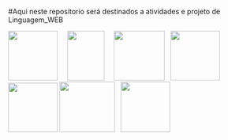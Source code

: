 #Aqui neste repositorio será destinados a atividades e projeto de Linguagem_WEB
<div><img src="https://upload.wikimedia.org/wikipedia/commons/thumb/6/61/HTML5_logo_and_wordmark.svg/2048px-HTML5_logo_and_wordmark.svg.png" height="100" width="100">    
     <img src="https://upload.wikimedia.org/wikipedia/commons/thumb/d/d5/CSS3_logo_and_wordmark.svg/1452px-CSS3_logo_and_wordmark.svg.png" height="100" width="75">    
     <img src="https://i0.wp.com/pt.mundobabushka.com/wp-content/uploads/sites/5/2016/03/js-logo.png?fit=500%2C500&ssl=1" height="100" width="103">  
     <img src="https://cdn.icon-icons.com/icons2/2107/PNG/512/file_type_vscode_icon_130084.png" height="100" width="100">  
     <img src="https://play-lh.googleusercontent.com/I1foi2Irrv7tW9ee9kgP0wfnMzaVb6y17muvpKsFcUrKYsDlmCyWuTRh5m93KJZ24dY" height="100" width="100">
     <img src="https://i.pinimg.com/736x/04/a5/16/04a51688942090f8e4d444bd32688387--linux-jessie.jpg" height="102" width="112">  
     <img src="https://e7.pngegg.com/pngimages/837/666/png-clipart-windows-7-microsoft-operating-systems-computer-software-microsoft-text-computer.png" height="102" width="100">
     
     
